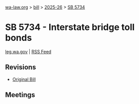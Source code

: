 [wa-law.org](/) > [bill](/bill/) > [2025-26](/bill/2025-26/) > [SB 5734](/bill/2025-26/sb/5734/)

# SB 5734 - Interstate bridge toll bonds
[leg.wa.gov](https://app.leg.wa.gov/billsummary?BillNumber=5734&Year=2025&Initiative=false) | [RSS Feed](./rss.xml)

## Revisions
* [Original Bill](1/)

## Meetings